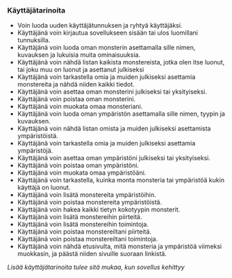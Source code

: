 ### Käyttäjätarinoita

* Voin luoda uuden käyttäjätunnuksen ja ryhtyä käyttäjäksi.
* Käyttäjänä voin kirjautua sovellukseen sisään tai ulos luomillani tunnuksilla.
* Käyttäjänä voin luoda oman monsterin asettamalla sille nimen, kuvauksen ja lukuisia muita ominaisuuksia.
* Käyttäjänä voin nähdä listan kaikista monstereista, jotka olen itse luonut, tai joku muu on luonut ja asettanut julkiseksi
* Käyttäjänä voin tarkastella omia ja muiden julkiseksi asettamia monstereita ja nähdä niiden kaikki tiedot.
* Käyttäjänä voin asettaa oman monsterini julkiseksi tai yksityiseksi.
* Käyttäjänä voin poistaa oman monsterini.
* Käyttäjänä voin muokata omaa monsteriani.
* Käyttäjänä voin luoda oman ympäristön asettamalla sille nimen, tyypin ja kuvauksen.
* Käyttäjänä voin nähdä listan omista ja muiden julkiseksi asettamista ympäristöistä.
* Käyttäjänä voin tarkastella omia ja muiden julkiseksi asettamia ympäristöjä.
* Käyttäjänä voin asettaa oman ympäristöni julkiseksi tai yksityiseksi.
* Käyttäjänä voin poistaa oman ympäristöni.
* Käyttäjänä voin muokata omaa ympäristöäni.
* Käyttäjänä voin tarkastella, kuinka monta monsteria tai ympäristöä kukin käyttäjä on luonut.
* Käyttäjänä voin lisätä monstereita ympäristöihin.
* Käyttäjänä voin poistaa monstereita ympäristöistä.
* Käyttäjänä voin hakea kaikki tietyn kokotyypin monsterit.
* Käyttäjänä voin lisätä monstereihin piirteitä.
* Käyttäjänä voin lisätä monstereihin toimintoja.
* Käyttäjänä voin poistaa monstereiltani piirteitä.
* Käyttäjänä voin poistaa monstereiltani toimintoja.
* Käyttäjänä voin nähdä etusivulta, mitä monsteria ja ympäristöä viimeksi muokkasin, ja päästä niiden sivuille suoraan linkistä.

*Lisää käyttäjätarinoita tulee sitä mukaa, kun sovellus kehittyy*
